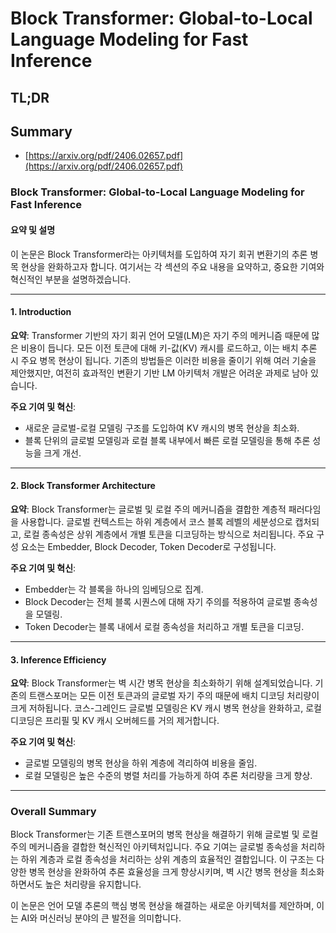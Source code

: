 # Block Transformer: Global-to-Local Language Modeling for Fast Inference
## TL;DR
## Summary
- [https://arxiv.org/pdf/2406.02657.pdf](https://arxiv.org/pdf/2406.02657.pdf)

### Block Transformer: Global-to-Local Language Modeling for Fast Inference
#### 요약 및 설명

이 논문은 Block Transformer라는 아키텍처를 도입하여 자기 회귀 변환기의 추론 병목 현상을 완화하고자 합니다. 여기서는 각 섹션의 주요 내용을 요약하고, 중요한 기여와 혁신적인 부분을 설명하겠습니다.

---

#### 1. Introduction
**요약**:
Transformer 기반의 자기 회귀 언어 모델(LM)은 자기 주의 메커니즘 때문에 많은 비용이 듭니다. 모든 이전 토큰에 대해 키-값(KV) 캐시를 로드하고, 이는 배치 추론 시 주요 병목 현상이 됩니다. 기존의 방법들은 이러한 비용을 줄이기 위해 여러 기술을 제안했지만, 여전히 효과적인 변환기 기반 LM 아키텍처 개발은 어려운 과제로 남아 있습니다.

**주요 기여 및 혁신**:
- 새로운 글로벌-로컬 모델링 구조를 도입하여 KV 캐시의 병목 현상을 최소화.
- 블록 단위의 글로벌 모델링과 로컬 블록 내부에서 빠른 로컬 모델링을 통해 추론 성능을 크게 개선.

---

#### 2. Block Transformer Architecture
**요약**:
Block Transformer는 글로벌 및 로컬 주의 메커니즘을 결합한 계층적 패러다임을 사용합니다. 글로벌 컨텍스트는 하위 계층에서 코스 블록 레벨의 세분성으로 캡처되고, 로컬 종속성은 상위 계층에서 개별 토큰을 디코딩하는 방식으로 처리됩니다. 주요 구성 요소는 Embedder, Block Decoder, Token Decoder로 구성됩니다.

**주요 기여 및 혁신**:
- Embedder는 각 블록을 하나의 임베딩으로 집계.
- Block Decoder는 전체 블록 시퀀스에 대해 자기 주의를 적용하여 글로벌 종속성을 모델링.
- Token Decoder는 블록 내에서 로컬 종속성을 처리하고 개별 토큰을 디코딩.

---

#### 3. Inference Efficiency
**요약**:
Block Transformer는 벽 시간 병목 현상을 최소화하기 위해 설계되었습니다. 기존의 트랜스포머는 모든 이전 토큰과의 글로벌 자기 주의 때문에 배치 디코딩 처리량이 크게 저하됩니다. 코스-그레인드 글로벌 모델링은 KV 캐시 병목 현상을 완화하고, 로컬 디코딩은 프리필 및 KV 캐시 오버헤드를 거의 제거합니다.

**주요 기여 및 혁신**:
- 글로벌 모델링의 병목 현상을 하위 계층에 격리하여 비용을 줄임.
- 로컬 모델링은 높은 수준의 병렬 처리를 가능하게 하여 추론 처리량을 크게 향상.

---

### Overall Summary
Block Transformer는 기존 트랜스포머의 병목 현상을 해결하기 위해 글로벌 및 로컬 주의 메커니즘을 결합한 혁신적인 아키텍처입니다. 주요 기여는 글로벌 종속성을 처리하는 하위 계층과 로컬 종속성을 처리하는 상위 계층의 효율적인 결합입니다. 이 구조는 다양한 병목 현상을 완화하여 추론 효율성을 크게 향상시키며, 벽 시간 병목 현상을 최소화하면서도 높은 처리량을 유지합니다.

이 논문은 언어 모델 추론의 핵심 병목 현상을 해결하는 새로운 아키텍처를 제안하며, 이는 AI와 머신러닝 분야의 큰 발전을 의미합니다.